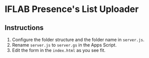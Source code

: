 # IFLAB Presence's List Uploader

## Instructions

1. Configure the folder structure and the folder name in `server.js`.
2. Rename `server.js` to `server.gs` in the Apps Script.
3. Edit the form in the `index.html` as you see fit.
